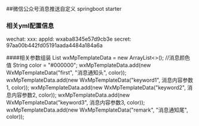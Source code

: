 ##微信公众号消息推送自定义 springboot starter

### 相关yml配置信息
wechat:
  xxx:
    appId: wxaba8345e57d9cb3e
    secret: 97aa00b442fd05191aada4484a184a6a

####相关参数组装
List<WxMpTemplateData> wxMpTemplateData = new ArrayList<>();
//消息颜色值
String color = "#000000";
wxMpTemplateData.add(new WxMpTemplateData("first", "消息通知头", color));
wxMpTemplateData.add(new WxMpTemplateData("keyword1", 消息内容参数1, color));
wxMpTemplateData.add(new WxMpTemplateData("keyword2", 消息内容参数2, color));
wxMpTemplateData.add(new WxMpTemplateData("keyword3", 消息内容参数3, color));
wxMpTemplateData.add(new WxMpTemplateData("remark", "消息通知尾", color));
